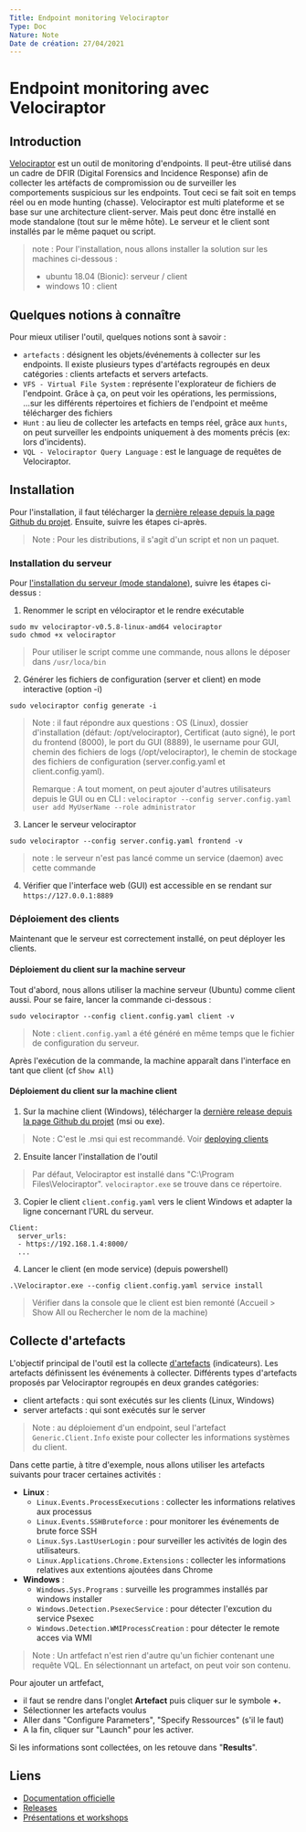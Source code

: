 ```yaml
---
Title: Endpoint monitoring Velociraptor
Type: Doc
Nature: Note
Date de création: 27/04/2021
---
```



# Endpoint monitoring avec Velociraptor
## Introduction
[Velociraptor](https://www.velocidex.com/) est un outil de monitoring d'endpoints. Il peut-être utilisé dans un cadre de DFIR (Digital Forensics and Incidence Response) afin de collecter les artéfacts de compromission ou de surveiller les comportements suspicious sur les endpoints. Tout ceci se fait soit en temps réel ou en mode hunting (chasse).
Velociraptor est multi plateforme et se base sur une architecture client-server. Mais peut donc être installé en mode standalone (tout sur le même hôte).
Le serveur et le client sont installés par le même paquet ou script.
> note : Pour l'installation, nous allons installer la solution sur les machines ci-dessous :
> - ubuntu 18.04 (Bionic): serveur / client
> - windows 10 : client

## Quelques notions à connaître
Pour mieux utiliser l'outil, quelques notions sont à savoir :
- `artefacts` : désignent les objets/événements à collecter sur les endpoints. Il existe plusieurs types d'artéfacts regroupés en deux catégories : clients artefacts et servers artefacts.
- `VFS - Virtual File System` : représente l'explorateur de fichiers de l'endpoint. Grâce à ça, on peut voir les opérations, les permissions, ...sur les différents répertoires et fichiers de l'endpoint et meême télécharger des fichiers
- `Hunt` : au lieu de collecter les artefacts en temps réel, grâce aux `hunts`, on peut surveiller les endpoints uniquement à des moments précis (ex: lors d'incidents).
- `VQL - Velociraptor Query Language` : est le language de requêtes de Velociraptor.


## Installation
Pour l'installation, il faut télécharger la [dernière release depuis la page Github du projet](https://github.com/velocidex/velociraptor/releases).
Ensuite, suivre les étapes ci-après.
> Note : Pour les distributions, il s'agit d'un script et non un paquet.

### Installation du serveur
Pour [l'installation du serveur (mode standalone)](https://www.velocidex.com/docs/getting-started/stand_alone/), suivre les étapes ci-dessus :
1. Renommer le script en vélociraptor et le rendre exécutable
```
sudo mv velociraptor-v0.5.8-linux-amd64 velociraptor
sudo chmod +x velociraptor
```
> Pour utiliser le script comme une commande, nous allons le déposer dans `/usr/loca/bin`

2. Générer les fichiers de configuration (server et client) en mode interactive (option -i)
```
sudo velociraptor config generate -i
```
> Note : il faut répondre aux questions : OS (Linux), dossier d'installation (défaut: /opt/velociraptor), Certificat (auto signé), le port du frontend (8000), le port du GUI (8889), le username pour GUI, chemin des fichiers de logs (/opt/velociraptor), le chemin de stockage des fichiers de configuration (server.config.yaml et client.config.yaml).
>
> Remarque : A tout moment, on peut ajouter d'autres utilisateurs depuis le GUI ou en CLI : `velociraptor --config server.config.yaml user add MyUserName --role administrator`

3. Lancer le serveur velociraptor
```
sudo velociraptor --config server.config.yaml frontend -v
```
> note : le serveur n'est pas lancé comme un service (daemon) avec cette commande

4. Vérifier que l'interface web (GUI) est accessible en se rendant sur `https://127.0.0.1:8889`

### Déploiement des clients
Maintenant que le serveur est correctement installé, on peut déployer les clients.

#### Déploiement du client sur la machine serveur
Tout d'abord, nous allons utiliser la machine serveur (Ubuntu) comme client aussi. Pour se faire, lancer la commande ci-dessous :
```
sudo velociraptor --config client.config.yaml client -v
```
> Note : `client.config.yaml` a été généré en même temps que le fichier de configuration du serveur.

Après l'exécution de la commande, la machine apparaît dans l'interface en tant que client (cf `Show All`)

#### Déploiement du client sur la machine client
1. Sur la machine client (Windows), télécharger la [dernière release depuis la page Github du projet](https://github.com/velocidex/velociraptor/releases) (msi ou exe).
> Note : C'est le .msi qui est recommandé. Voir [deploying clients](https://www.velocidex.com/docs/getting-started/deploying_clients/)

2. Ensuite lancer l'installation de l'outil
> Par défaut, Velociraptor est installé dans "C:\Program Files\Velociraptor\". ``velociraptor.exe`` se trouve dans ce répertoire.

3. Copier le client `client.config.yaml` vers le client Windows et adapter la ligne concernant l'URL du serveur.
```
Client:
  server_urls:
  - https://192.168.1.4:8000/
  ...
```
4. Lancer le client (en mode service) (depuis powershell)
```
.\Velociraptor.exe --config client.config.yaml service install
```
> Vérifier dans la console que le client est bien remonté (Accueil > Show All ou Rechercher le nom de la machine)

## Collecte d'artefacts
L'objectif principal de l'outil est la collecte [d'artefacts](https://www.velocidex.com/docs/user-interface/artifacts/) (indicateurs). Les artefacts définissent les événements à collecter. Différents types d'artefacts proposés par Velociraptor regroupés en deux grandes catégories:
- client artefacts : qui sont exécutés sur les clients (Linux, Windows)
- server artefacts : qui sont exécutés sur le server
> Note : au déploiement d'un endpoint, seul l'artefact `Generic.Client.Info` existe pour collecter les informations systèmes du client.


Dans cette partie, à titre d'exemple, nous allons utiliser les artefacts suivants pour tracer certaines activités :

- **Linux** :
  - `Linux.Events.ProcessExecutions` : collecter les informations relatives aux processus
  - `Linux.Events.SSHBruteforce` : pour monitorer les événements de brute force SSH
  - `Linux.Sys.LastUserLogin` : pour surveiller les activités de login des utilisateurs.
  - `Linux.Applications.Chrome.Extensions` : collecter les informations relatives aux extentions ajoutées dans Chrome
- **Windows** :
  - `Windows.Sys.Programs` : surveille les programmes installés par windows installer
  - `Windows.Detection.PsexecService` : pour détecter l'excution du service Psexec
  - `Windows.Detection.WMIProcessCreation` : pour détecter le remote acces via WMI
> Note : Un artfefact n'est rien d'autre qu'un fichier contenant une requête VQL. En sélectionnant un artefact, on peut voir son contenu.

Pour ajouter un artfefact,
- il faut se rendre dans l'onglet **Artefact** puis cliquer sur le symbole **+.**
- Sélectionner les artefacts voulus
- Aller dans "Configure Parameters", "Specify Ressources" (s'il le faut)
- A la fin, cliquer sur "Launch" pour les activer.

Si les informations sont collectées, on les retouve dans "**Results**".



## Liens
- [Documentation officielle](https://www.velocidex.com/docs/)
- [Releases](https://github.com/velocidex/velociraptor/releases)
- [Présentations et workshops](https://www.velocidex.com/docs/presentations/)
